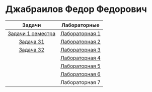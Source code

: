 # Джабраилов Федор Федорович
Задачи   | Лабораторные | 
| :-: | :-: | 
| <a href="https://github.com/fedyad99/pr/blob/master/FirstSemestr.md">Задачи 1 семестра</a>    |<a href="https://github.com/fedyad99/pr/blob/master/lab1/1.md">Лабораторная 1</a>    |
| <a href="https://github.com/fedyad99/pr/blob/master/tasks/T31.cpp">Задача 31</a>     | <a href="https://github.com/fedyad99/pr/blob/master/lab2/2.md">Лабораторная 2</a>| 
| <a href="https://github.com/fedyad99/pr/blob/master/tasks/T32.cpp">Задача 32</a>    | <a href="https://github.com/fedyad99/pr/blob/master/lab3/3.md">Лабораторная 3</a>|
|    |<a href="https://github.com/fedyad99/pr/blob/master/lab4/lab4.md"><a href="https://github.com/fedyad99/pr/blob/master/lab4/4.md">Лабораторная 4</a></a>|
|     | <a href="https://github.com/fedyad99/pr/blob/master/lab5/5.md">Лабораторная 5</a> |
|     | <a href="https://github.com/fedyad99/pr/blob/master/lab6/6.md">Лабораторная 6</a> |
|  | Лабораторная 7  |

